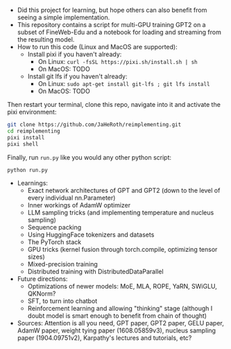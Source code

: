 - Did this project for learning, but hope others can also benefit from seeing a simple implementation.
- This repository contains a script for multi-GPU training GPT2 on a subset of FineWeb-Edu and a notebook for loading and streaming from the resulting model.
- How to run this code (Linux and MacOS are supported):
  - Install pixi if you haven't already:
    - On Linux: `curl -fsSL https://pixi.sh/install.sh | sh`
    - On MacOS: TODO
  - Install git lfs if you haven't already:
    - On Linux: `sudo apt-get install git-lfs ; git lfs install`
    - On MacOS: TODO

Then restart your terminal, clone this repo, navigate into it and activate the pixi environment:
```bash
git clone https://github.com/JaHeRoth/reimplementing.git
cd reimplementing
pixi install
pixi shell
```

Finally, run `run.py` like you would any other python script:
```bash
python run.py
```
- Learnings:
  - Exact network architectures of GPT and GPT2 (down to the level of every individual nn.Parameter)
  - Inner workings of AdamW optimizer
  - LLM sampling tricks (and implementing temperature and nucleus sampling)
  - Sequence packing
  - Using HuggingFace tokenizers and datasets
  - The PyTorch stack
  - GPU tricks (kernel fusion through torch.compile, optimizing tensor sizes)
  - Mixed-precision training
  - Distributed training with DistributedDataParallel
- Future directions:
  - Optimizations of newer models: MoE, MLA, ROPE, YaRN, SWiGLU, QKNorm?
  - SFT, to turn into chatbot
  - Reinforcement learning and allowing "thinking" stage (although I doubt model is smart enough to benefit from chain of thought)
- Sources: Attention is all you need, GPT paper, GPT2 paper, GELU paper, AdamW paper, weight tying paper (1608.05859v3), nucleus sampling paper (1904.09751v2), Karpathy's lectures and tutorials, etc?